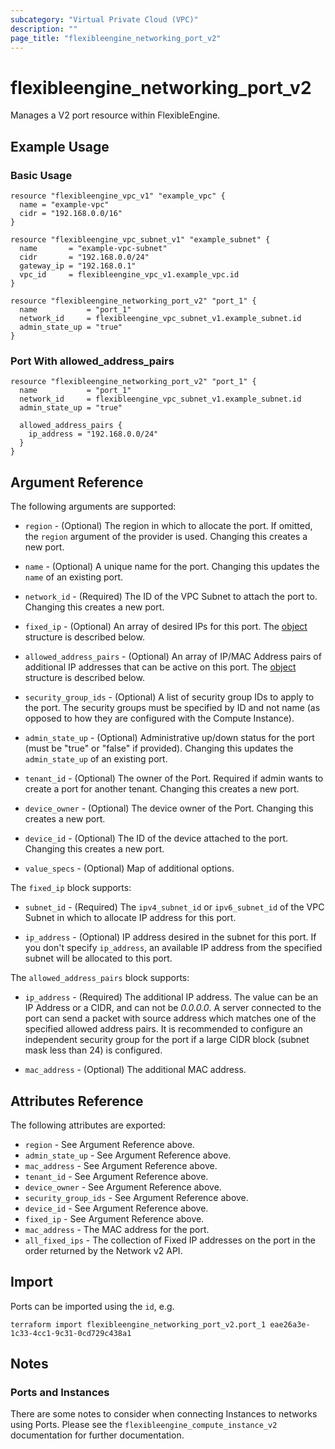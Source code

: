 ```yaml
---
subcategory: "Virtual Private Cloud (VPC)"
description: ""
page_title: "flexibleengine_networking_port_v2"
---
```


# flexibleengine_networking_port_v2

Manages a V2 port resource within FlexibleEngine.

## Example Usage

### Basic Usage

```hcl
resource "flexibleengine_vpc_v1" "example_vpc" {
  name = "example-vpc"
  cidr = "192.168.0.0/16"
}

resource "flexibleengine_vpc_subnet_v1" "example_subnet" {
  name       = "example-vpc-subnet"
  cidr       = "192.168.0.0/24"
  gateway_ip = "192.168.0.1"
  vpc_id     = flexibleengine_vpc_v1.example_vpc.id
}

resource "flexibleengine_networking_port_v2" "port_1" {
  name           = "port_1"
  network_id     = flexibleengine_vpc_subnet_v1.example_subnet.id
  admin_state_up = "true"
}
```

### Port With allowed_address_pairs

```hcl
resource "flexibleengine_networking_port_v2" "port_1" {
  name           = "port_1"
  network_id     = flexibleengine_vpc_subnet_v1.example_subnet.id
  admin_state_up = "true"

  allowed_address_pairs {
    ip_address = "192.168.0.0/24"
  }
}
```

## Argument Reference

The following arguments are supported:

* `region` - (Optional) The region in which to allocate the port. If omitted, the
    `region` argument of the provider is used. Changing this creates a new port.

* `name` - (Optional) A unique name for the port. Changing this
    updates the `name` of an existing port.

* `network_id` - (Required) The ID of the VPC Subnet to attach the port to. Changing
    this creates a new port.

* `fixed_ip` - (Optional) An array of desired IPs for this port. The [object](#port_fixed_IP_object)
    structure is described below.

* `allowed_address_pairs` - (Optional) An array of IP/MAC Address pairs of additional IP
    addresses that can be active on this port. The [object](#allowed_address_pairs_object) structure is described below.

* `security_group_ids` - (Optional) A list of security group IDs to apply to the
    port. The security groups must be specified by ID and not name (as opposed
    to how they are configured with the Compute Instance).

* `admin_state_up` - (Optional) Administrative up/down status for the port
    (must be "true" or "false" if provided). Changing this updates the
    `admin_state_up` of an existing port.

* `tenant_id` - (Optional) The owner of the Port. Required if admin wants
    to create a port for another tenant. Changing this creates a new port.

* `device_owner` - (Optional) The device owner of the Port. Changing this creates
    a new port.

* `device_id` - (Optional) The ID of the device attached to the port. Changing this
    creates a new port.

* `value_specs` - (Optional) Map of additional options.

<a name="port_fixed_IP_object"></a>
The `fixed_ip` block supports:

* `subnet_id` - (Required) The `ipv4_subnet_id` or `ipv6_subnet_id` of the
    VPC Subnet in which to allocate IP address for this port.

* `ip_address` - (Optional) IP address desired in the subnet for this port. If
    you don't specify `ip_address`, an available IP address from the specified
    subnet will be allocated to this port.

<a name="allowed_address_pairs_object"></a>
The `allowed_address_pairs` block supports:

* `ip_address` - (Required) The additional IP address. The value can be an IP Address or a CIDR,
    and can not be *0.0.0.0*. A server connected to the port can send a packet with source address
    which matches one of the specified allowed address pairs.
    It is recommended to configure an independent security group for the port if a large CIDR
    block (subnet mask less than 24) is configured.

* `mac_address` - (Optional) The additional MAC address.

## Attributes Reference

The following attributes are exported:

* `region` - See Argument Reference above.
* `admin_state_up` - See Argument Reference above.
* `mac_address` - See Argument Reference above.
* `tenant_id` - See Argument Reference above.
* `device_owner` - See Argument Reference above.
* `security_group_ids` - See Argument Reference above.
* `device_id` - See Argument Reference above.
* `fixed_ip` - See Argument Reference above.
* `mac_address` - The MAC address for the port.
* `all_fixed_ips` - The collection of Fixed IP addresses on the port in the
  order returned by the Network v2 API.

## Import

Ports can be imported using the `id`, e.g.

```shell
terraform import flexibleengine_networking_port_v2.port_1 eae26a3e-1c33-4cc1-9c31-0cd729c438a1
```

## Notes

### Ports and Instances

There are some notes to consider when connecting Instances to networks using
Ports. Please see the `flexibleengine_compute_instance_v2` documentation for further
documentation.
